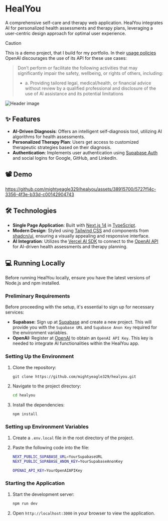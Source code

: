 # HealYou

A comprehensive self-care and therapy web application. HealYou integrates AI for personalized health assessments and therapy plans, leveraging a user-centric design approach for optimal user experience.

> [!Caution]
> This is a demo project, that I build for my portfolio. In their [usage policies](https://openai.com/policies/usage-policies) OpenAI discourages the use of its API for these use cases:
>
> > Don’t perform or facilitate the following activities that may significantly impair the safety, wellbeing, or rights of others, including:
> >
> > - a. Providing tailored legal, medical/health, or financial advice without review by a qualified professional and disclosure of the use of AI assistance and its potential limitations

![Header image](https://github.com/mightyeagle329/healyou/assets/38915700/868b32cf-47d8-4386-861f-ecc0358e472c)

## ✨ Features

- **AI-Driven Diagnosis**: Offers an intelligent self-diagnosis tool, utilizing AI algorithms for health assessments.
- **Personalized Therapy Plan**: Users get access to customized therapeutic strategies based on their diagnosis.
- **Authentication**: Implements user authentication using [Supabase Auth](https://supabase.com/docs/guides/auth) and social logins for Google, GitHub, and LinkedIn.

## 📽️ Demo

https://github.com/mightyeagle329/healyou/assets/38915700/5727f14c-3356-4f3e-b33d-c00142904743

## 🛠️ Technologies

- **Single Page Application**: Built with [Next.js 14](https://nextjs.org/) in [TypeScript](https://www.typescriptlang.org/).
- **Modern Design**: Styled using [Tailwind CSS](https://tailwindcss.com/) and components from [shadcn/ui](https://ui.shadcn.com/), ensuring a visually appealing and responsive interface.
- **AI Integration**: Utilizes the [Vercel AI SDK](https://sdk.vercel.ai/docs) to connect to the [OpenAI API](https://platform.openai.com/api-keys) for AI-driven health assessments and therapy planning.

## 💻 Running Locally

Before running HealYou locally, ensure you have the latest versions of Node.js and npm installed.

### Preliminary Requirements

Before proceeding with the setup, it's essential to sign up for necessary services:

- **Supabase:** Sign up at [Supabase](https://supabase.io/) and create a new project. This will provide you with the `Supabase URL` and `Supabase Anon Key` required for the environment variables.
- **OpenAI:** Register at [OpenAI](https://platform.openai.com/api-keys) to obtain an `OpenAI API Key`. This key is needed to integrate AI functionalities within the HealYou app.

### Setting Up the Environment

1. Clone the repository:

   ```shell
   git clone https://github.com/mightyeagle329/healyou.git
   ```

2. Navigate to the project directory:

   ```bash
   cd healyou
   ```

3. Install the dependencies:

   ```bash
   npm install
   ```

### Setting up Environment Variables

1. Create a `.env.local` file in the root directory of the project.
2. Paste the following code into the file:

   ```bash
   NEXT_PUBLIC_SUPABASE_URL=YourSupabaseURL
   NEXT_PUBLIC_SUPABASE_ANON_KEY=YourSupabaseAnonKey

   OPENAI_API_KEY=YourOpenAIAPIKey
   ```

### Starting the Application

1. Start the development server:

   ```bash
   npm run dev
   ```

2. Open `http://localhost:3000` in your browser to view the application.
